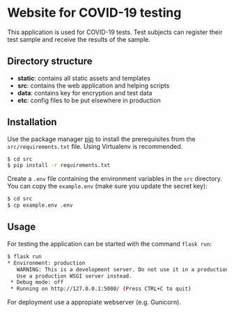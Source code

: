 # Website for COVID-19 testing

This application is used for COVID-19 tests. Test subjects
can register their test sample and receive the results of the
sample.

## Directory structure

- **static**: contains all static assets and templates
- **src**: contains the web application and helping scripts
- **data**: contains key for encryption and test data
- **etc**: config files to be put elsewhere in production

## Installation

Use the package manager [pip](https://pip.pypa.io/en/stable/) to install the prerequisites from the 
`src/requirements.txt` file. Using Virtualenv is recommended.

```bash
$ cd src
$ pip install -r requirements.txt
```

Create a `.env` file containing the environment variables in 
the `src` directory. You can copy the `example.env` 
(make sure you update the secret key):

```bash
$ cd src
$ cp example.env .env
```

## Usage

For testing the application can be started with the command `flask run`:
```bash
$ flask run
* Environment: production
   WARNING: This is a development server. Do not use it in a production deployment.
   Use a production WSGI server instead.
 * Debug mode: off
 * Running on http://127.0.0.1:5000/ (Press CTRL+C to quit)
```

For deployment use a appropiate webserver (e.g. Gunicorn).